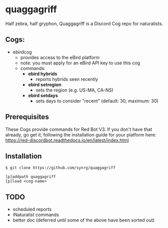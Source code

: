 # quaggagriff
Half zebra, half gryphon, Quaggagriff is a Discord Cog repo for naturalists.

## Cogs:

- ebirdcog
    - provides access to the eBird platform
    - note: you must apply for an eBird API key to use this cog
    - commands:
        - **ebird hybrids**
            - reports hybrids seen recently
        - **ebird setregion**
            - sets the region (e.g. US-MA, CA-NS)
        - **ebird setdays**
            - sets days to consider "recent" (default: 30, maximum: 30)

## Prerequisites

These Cogs provide commands for Red Bot V3. If you don't have that already, go get it, following the installation guide for your platform here: https://red-discordbot.readthedocs.io/en/latest/index.html

## Installation

```
$ git clone https://github.com/synrg/quaggagriff

[p]addpath quaggagriff
[p]load <cog-name>
```

## TODO

- scheduled reports
- iNaturalist commands
- better doc (deferred until some of the above have been sorted out)
